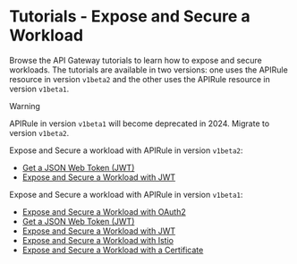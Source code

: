 # Tutorials - Expose and Secure a Workload
Browse the API Gateway tutorials to learn how to expose and secure workloads. The tutorials are available in two versions: one uses the APIRule resource in version `v1beta2` and the other uses the APIRule resource in version `v1beta1`. 

> [!WARNING]
> APIRule in version `v1beta1` will become deprecated in 2024. Migrate to version `v1beta2`.

Expose and Secure a workload with APIRule in version `v1beta2`:
- [Get a JSON Web Token (JWT)](./01-51-get-jwt.md)
- [Expose and Secure a Workload with JWT](./v1beta2/01-52-expose-and-secure-workload-jwt.md)

Expose and Secure a workload with APIRule in version `v1beta1`:
- [Expose and Secure a Workload with OAuth2](./01-50-expose-and-secure-workload-oauth2.md)
- [Get a JSON Web Token (JWT)](./01-51-get-jwt.md)
- [Expose and Secure a Workload with JWT](./01-52-expose-and-secure-workload-jwt.md)
- [Expose and Secure a Workload with Istio](./01-53-expose-and-secure-workload-istio.md)
- [Expose and Secure a Workload with a Certificate](./01-54-expose-and-secure-workload-with-certificate.md)